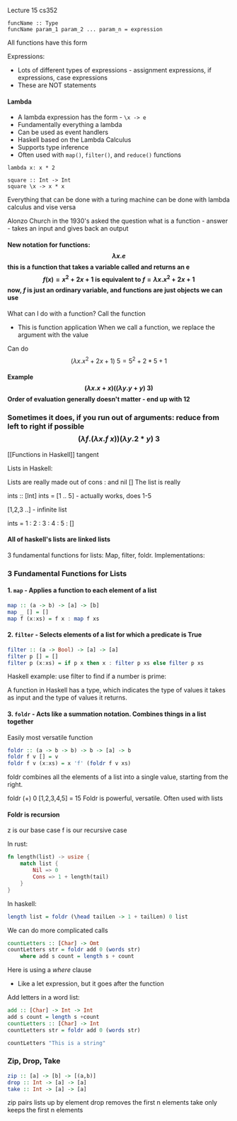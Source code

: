Lecture 15 cs352
```
funcName :: Type
funcName param_1 param_2 ... param_n = expression
```
All functions have this form

Expressions: 
- Lots of different types of expressions - assignment expressions, if expressions, case expressions
- These are NOT statements

#### Lambda
- A lambda expression has the form - `\x -> e`
- Fundamentally everything a lambda
- Can be used as event handlers
- Haskell based on the Lambda Calculus
- Supports type inference 
- Often used with `map()`, `filter()`, and `reduce()` functions

``` 
lambda x: x * 2
```

```
square :: Int -> Int
square \x -> x * x
```


Everything that can be done with a turing machine can be done with lambda calculus and vise versa

Alonzo Church in the 1930's asked the question what is a function - answer - takes an input and gives back an output

#### New notation for functions: $$\lambda x.e$$ this is a function that takes a variable called and returns an e $$f(x)=x^2+2x+1 \text{  is equivalent to } f = \lambda x. x^2+2x+1$$ now, $f$ is just an ordinary variable, and functions are just objects we can use

What can I do with a function? Call the function
- This is function application
When we call a function, we replace the argument with the value

Can do $$(\lambda x. x^2 +2x+1) ~5=5^2+2*5+1$$
#### Example $$(\lambda x. x+x)((\lambda y. y+y)~3)$$ Order of evaluation generally doesn't matter - end up with 12

### Sometimes it does, if you run out of arguments: reduce from left to right if possible $$(\lambda f.(\lambda x. f~x))(\lambda y. 2*y)~3$$

[[Functions in Haskell]] tangent

Lists in Haskell:

Lists are really made out of cons : and nil \[]
The list is really

ints :: \[Int]
ints = \[1 .. 5] - actually works, does 1-5


\[1,2,3 ..] - infinite list

ints = 1 : 2 : 3 : 4 : 5 : \[]

#### All of haskell's lists are linked lists

3 fundamental functions for lists: Map, filter, foldr. Implementations: 
### 3 Fundamental Functions for Lists

#### 1. `map` - Applies a function to each element of a list

```haskell
map :: (a -> b) -> [a] -> [b]
map _ [] = []
map f (x:xs) = f x : map f xs
```

#### 2. `filter` - Selects elements of a list for which a predicate is True

```haskell
filter :: (a -> Bool) -> [a] -> [a]
filter p [] = []
filter p (x:xs) = if p x then x : filter p xs else filter p xs

```
Haskell example: use filter to find if a number is prime: 


A function in Haskell has a type, which indicates the type of values it takes as input and the type of values it returns.

#### 3. `foldr` - Acts like a summation notation. Combines things in a list together
Easily most versatile function
```haskell
foldr :: (a -> b -> b) -> b -> [a] -> b
foldr f v [] = v
foldr f v (x:xs) = x 'f' (foldr f v xs)
```
foldr combines all the elements of a list into a single value, starting from the right.

foldr (+) 0 \[1,2,3,4,5] = 15
Foldr is powerful, versatile. Often used with lists

#### Foldr is recursion
z is our base case
f is our recursive case

In rust:
```rust
fn length(list) -> usize {
	match list {
		Nil => 0
		Cons => 1 + length(tail)
	}
}
```
In haskell: 
```haskell
length list = foldr (\head tailLen -> 1 + tailLen) 0 list
```

We can do more complicated calls

```haskell
countLetters :: [Char] -> Omt
countLetters str = foldr add 0 (words str)
	where add s count = length s + count
```
Here is using a *where* clause
- Like a let expression, but it goes after the function

Add letters in a word list:
```haskell
add :: [Char] -> Int -> Int
add s count = length s +count
countLetters :: [Char] -> Int
countLetters str = foldr add 0 (words str)

countLetters "This is a string"
```

### Zip, Drop, Take
```haskell
zip :: [a] -> [b] -> [(a,b)]
drop :: Int -> [a] -> [a]
take :: Int -> [a] -> [a]
```
zip pairs lists up by element
drop removes the first n elements
take only keeps the first n elements
